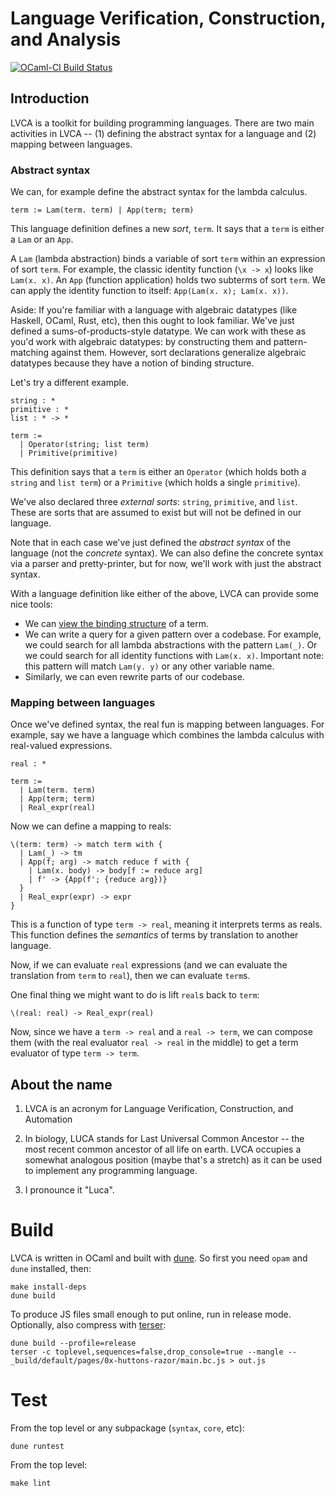 # Language Verification, Construction, and Analysis

[![OCaml-CI Build Status](https://img.shields.io/endpoint?url=https%3A%2F%2Fci.ocamllabs.io%2Fbadge%2Fjoelburget%2Flvca%2Fmain&logo=ocaml&style=for-the-badge)](https://ci.ocamllabs.io/github/joelburget/lvca)

## Introduction

LVCA is a toolkit for building programming languages. There are two main activities in LVCA -- (1) defining the abstract syntax for a language and (2) mapping between languages.

### Abstract syntax

We can, for example define the abstract syntax for the lambda calculus.

```
term := Lam(term. term) | App(term; term)
```

This language definition defines a new _sort_, `term`. It says that a `term` is either a `Lam` or an `App`.

A `Lam` (lambda abstraction) binds a variable of sort `term` within an
expression of sort `term`. For example, the classic identity function (`\x ->
x`) looks like `Lam(x. x)`. An `App` (function application) holds two subterms
of sort `term`. We can apply the identity function to itself: `App(Lam(x. x);
Lam(x. x))`.

Aside: If you're familiar with a language with algebraic datatypes (like
Haskell, OCaml, Rust, etc), then this ought to look familiar. We've just
defined a sums-of-products-style datatype. We can work with these as you'd work
with algebraic datatypes: by constructing them and pattern-matching against
them. However, sort declarations generalize algebraic datatypes because they
have a notion of binding structure.

Let's try a different example.

```
string : *
primitive : *
list : * -> *

term :=
  | Operator(string; list term)
  | Primitive(primitive)
```

This definition says that a `term` is either an `Operator` (which holds both a
`string` and `list term`) or a `Primitive` (which holds a single `primitive`).

We've also declared three _external sorts_: `string`, `primitive`, and `list`.
These are sorts that are assumed to exist but will not be defined in our
language.

Note that in each case we've just defined the _abstract syntax_ of the language (not the _concrete_ syntax). We can also define the concrete syntax via a parser and pretty-printer, but for now, we'll work with just the abstract syntax.

With a language definition like either of the above, LVCA can provide some nice tools:

* We can [view the binding structure](https://lvca.dev/binding-viewer/) of a term.
* We can write a query for a given pattern over a codebase. For example, we could search for all lambda abstractions with the pattern `Lam(_)`. Or we could search for all identity functions with `Lam(x. x)`. Important note: this pattern will match `Lam(y. y)` or any other variable name.
* Similarly, we can even rewrite parts of our codebase.

### Mapping between languages

Once we've defined syntax, the real fun is mapping between languages. For
example, say we have a language which combines the lambda calculus with
real-valued expressions.

```
real : *

term :=
  | Lam(term. term)
  | App(term; term)
  | Real_expr(real)
```

Now we can define a mapping to reals:

```
\(term: term) -> match term with {
  | Lam(_) -> tm
  | App(f; arg) -> match reduce f with {
    | Lam(x. body) -> body[f := reduce arg]
    | f' -> {App(f'; {reduce arg})}
  }
  | Real_expr(expr) -> expr
}
```

This is a function of type `term -> real`, meaning it interprets terms as
reals. This function defines the _semantics_ of terms by translation to another
language.

Now, if we can evaluate `real` expressions (and we can evaluate the translation from `term` to `real`), then we can evaluate `term`s.

One final thing we might want to do is lift `real`s back to `term`:

```
\(real: real) -> Real_expr(real)
```

Now, since we have a `term -> real` and a `real -> term`, we can compose them (with the real evaluator `real -> real` in the middle) to get a term evaluator of type `term -> term`.

## About the name

1. LVCA is an acronym for Language Verification, Construction, and Automation

2. In biology, LUCA stands for Last Universal Common Ancestor -- the most recent common ancestor of all life on earth. LVCA occupies a somewhat analogous position (maybe that's a stretch) as it can be used to implement any programming language.

3. I pronounce it "Luca".

# Build

LVCA is written in OCaml and built with [dune](https://dune.build/). So first
you need `opam` and `dune` installed, then:

```
make install-deps
dune build
```

To produce JS files small enough to put online, run in release mode. Optionally, also compress with [terser](https://terser.org/):

```
dune build --profile=release
terser -c toplevel,sequences=false,drop_console=true --mangle -- _build/default/pages/0x-huttons-razor/main.bc.js > out.js
```

# Test

From the top level or any subpackage (`syntax`, `core`, etc):

```
dune runtest
```

From the top level:

```
make lint
```
